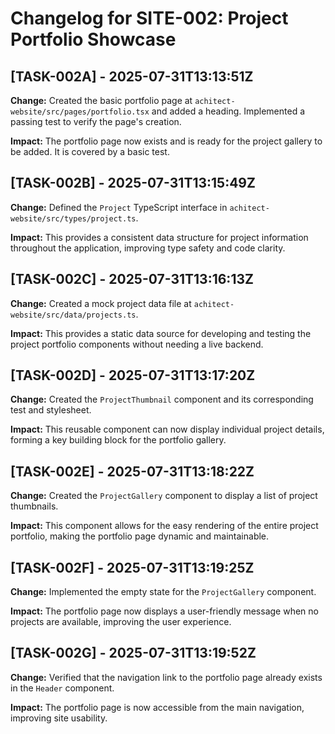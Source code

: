 # Changelog for SITE-002: Project Portfolio Showcase

## [TASK-002A] - 2025-07-31T13:13:51Z

**Change:** Created the basic portfolio page at `achitect-website/src/pages/portfolio.tsx` and added a heading. Implemented a passing test to verify the page's creation.

**Impact:** The portfolio page now exists and is ready for the project gallery to be added. It is covered by a basic test.

## [TASK-002B] - 2025-07-31T13:15:49Z

**Change:** Defined the `Project` TypeScript interface in `achitect-website/src/types/project.ts`.

**Impact:** This provides a consistent data structure for project information throughout the application, improving type safety and code clarity.

## [TASK-002C] - 2025-07-31T13:16:13Z

**Change:** Created a mock project data file at `achitect-website/src/data/projects.ts`.

**Impact:** This provides a static data source for developing and testing the project portfolio components without needing a live backend.

## [TASK-002D] - 2025-07-31T13:17:20Z

**Change:** Created the `ProjectThumbnail` component and its corresponding test and stylesheet.

**Impact:** This reusable component can now display individual project details, forming a key building block for the portfolio gallery.

## [TASK-002E] - 2025-07-31T13:18:22Z

**Change:** Created the `ProjectGallery` component to display a list of project thumbnails.

**Impact:** This component allows for the easy rendering of the entire project portfolio, making the portfolio page dynamic and maintainable.

## [TASK-002F] - 2025-07-31T13:19:25Z

**Change:** Implemented the empty state for the `ProjectGallery` component.

**Impact:** The portfolio page now displays a user-friendly message when no projects are available, improving the user experience.

## [TASK-002G] - 2025-07-31T13:19:52Z

**Change:** Verified that the navigation link to the portfolio page already exists in the `Header` component.

**Impact:** The portfolio page is now accessible from the main navigation, improving site usability.
